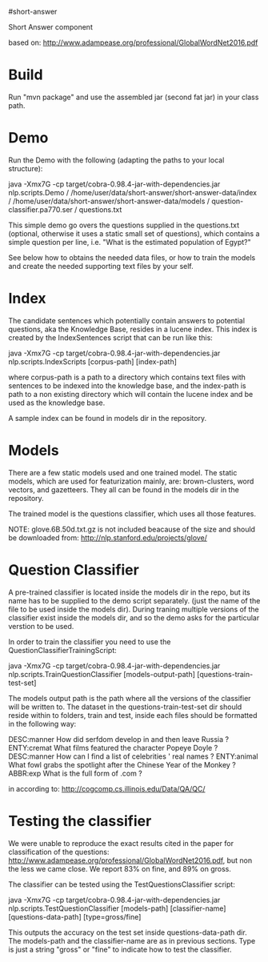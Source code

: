 #short-answer

Short Answer component

based on: http://www.adampease.org/professional/GlobalWordNet2016.pdf

Build
=====

Run "mvn package" and use the assembled jar (second fat jar) in your class path.

Demo
====

Run the Demo with the following (adapting the paths to your local structure):

java -Xmx7G -cp target/cobra-0.98.4-jar-with-dependencies.jar nlp.scripts.Demo  /
   /home/user/data/short-answer/short-answer-data/index /
   /home/user/data/short-answer/short-answer-data/models /
   question-classifier.pa770.ser /
   questions.txt


This simple demo go overs the questions supplied in the questions.txt (optional, otherwise it uses a static small set of questions),
which contains a simple question per line, i.e. "What is the estimated population of Egypt?"

See below how to obtains the needed data files, or how to train the models and create the needed supporting text files by your self.

Index
=====

The candidate sentences which potentially contain answers to potential questions, aka the Knowledge Base, resides in a lucene index.
This index is created by the IndexSentences script that can be run like this:

java -Xmx7G -cp target/cobra-0.98.4-jar-with-dependencies.jar nlp.scripts.IndexScripts [corpus-path] [index-path]

where corpus-path is a path to a directory which contains text files with sentences to be indexed into the knowledge base,
and the index-path is path to a non existing directory which will contain the lucene index and be used as the knowledge base.

A sample index can be found in models dir in the repository.

Models
=====

There are a few static models used and one trained model. The static models, which are used for featurization mainly, are:
brown-clusters, word vectors, and gazetteers. They all can be found in the models dir in the repository.

The trained model is the questions classifier, which uses all those features.

NOTE: glove.6B.50d.txt.gz is not included beacause of the size and should be downloaded from: http://nlp.stanford.edu/projects/glove/


Question Classifier
===================

A pre-trained classifier is located inside the models dir in the repo, but its name has to be supplied to the demo script separately.
(just the name of the file to be used inside the models dir). During traning multiple versions of the classifier exist inside the models dir,
and so the demo asks for the particular verstion to be used.

In order to train the classifier you need to use the QuestionClassifierTrainingScript:

java -Xmx7G -cp target/cobra-0.98.4-jar-with-dependencies.jar nlp.scripts.TrainQuestionClassifier [models-output-path] [questions-train-test-set]

The models output path is the path where all the versions of the classifier will be written to. The dataset in the questions-train-test-set dir should reside
within to folders, train and test, inside each files should be formatted in the following way:

DESC:manner How did serfdom develop in and then leave Russia ?
ENTY:cremat What films featured the character Popeye Doyle ?
DESC:manner How can I find a list of celebrities ' real names ?
ENTY:animal What fowl grabs the spotlight after the Chinese Year of the Monkey ?
ABBR:exp What is the full form of .com ?

in according to: http://cogcomp.cs.illinois.edu/Data/QA/QC/

Testing the classifier
======================

We were unable to reproduce the exact results cited in the paper for classification of the questions: http://www.adampease.org/professional/GlobalWordNet2016.pdf,
but non the less we came close. We report 83% on fine, and 89% on gross.

The classifier can be tested using the TestQuestionsClassifier script:

java -Xmx7G -cp target/cobra-0.98.4-jar-with-dependencies.jar nlp.scripts.TestQuestionClassifier [models-path] [classifier-name] [questions-data-path] [type=gross/fine]

This outputs the accuracy on the test set inside questions-data-path dir. The models-path and the classifier-name are as in previous sections. Type is just a string "gross" or "fine"
to indicate how to test the classifier.

